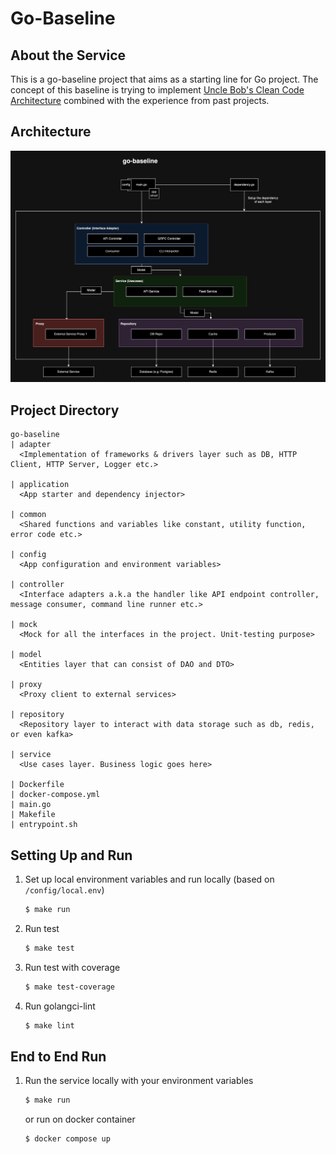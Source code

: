 # Go-Baseline
## About the Service
This is a go-baseline project that aims as a starting line for Go project. The concept of this baseline is trying to implement [Uncle Bob's Clean Code Architecture](https://blog.cleancoder.com/uncle-bob/2012/08/13/the-clean-architecture.html) combined with the experience from past projects.  

## Architecture
![Architecture](baseline-architecutre.png)

## Project Directory
```
go-baseline
| adapter
  <Implementation of frameworks & drivers layer such as DB, HTTP Client, HTTP Server, Logger etc.>
  
| application
  <App starter and dependency injector>
  
| common
  <Shared functions and variables like constant, utility function, error code etc.>
  
| config
  <App configuration and environment variables>
  
| controller
  <Interface adapters a.k.a the handler like API endpoint controller, message consumer, command line runner etc.>
  
| mock
  <Mock for all the interfaces in the project. Unit-testing purpose>
  
| model
  <Entities layer that can consist of DAO and DTO>
  
| proxy
  <Proxy client to external services>
  
| repository
  <Repository layer to interact with data storage such as db, redis, or even kafka>
  
| service
  <Use cases layer. Business logic goes here>
  
| Dockerfile
| docker-compose.yml
| main.go
| Makefile
| entrypoint.sh
```
## Setting Up and Run
1. Set up local environment variables and run locally (based on `/config/local.env`)
    ```sh
    $ make run
    ```
2. Run test
    ```sh
    $ make test
    ```
3. Run test with coverage
    ```sh
    $ make test-coverage
    ```
4. Run golangci-lint
    ```sh
    $ make lint
    ```

## End to End Run
1. Run the service locally with your environment variables
    ```sh
    $ make run
    ```
   
    or run on docker container
   ```sh
   $ docker compose up
   ```
